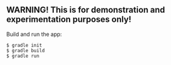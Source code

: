 ## WARNING! This is for demonstration and experimentation purposes only! 

Build and run the app:
```
$ gradle init
$ gradle build
$ gradle run
```
